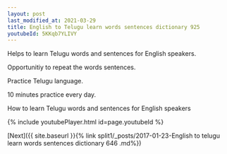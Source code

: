 ```yaml
---
layout: post
last_modified_at: 2021-03-29
title: English to Telugu learn words sentences dictionary 925 
youtubeId: 5KKqb7YLIVY
---
```

 
 
Helps to learn Telugu words and sentences for English speakers.

Opportunitiy to repeat the words sentences. 

Practice Telugu language. 
 
10 minutes practice every day. 
 
How to learn Telugu words and sentences for English speakers 
 
{% include youtubePlayer.html id=page.youtubeId %}
 
 
[Next]({{ site.baseurl }}{% link  split1/_posts/2017-01-23-English to telugu learn words sentences dictionary 646 .md%})
 
